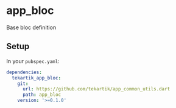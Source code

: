 # app_bloc

Base bloc definition

## Setup

In your `pubspec.yaml`:

```yaml
dependencies:
  tekartik_app_bloc:
    git:
      url: https://github.com/tekartik/app_common_utils.dart
      path: app_bloc
    version: '>=0.1.0'
```
